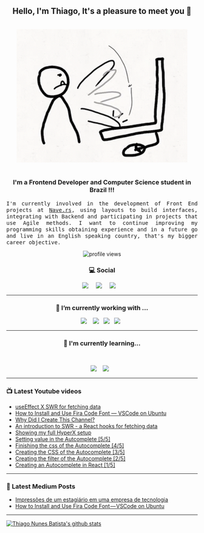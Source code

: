 <h2 align="center">Hello, I'm Thiago, It's a pleasure to meet you 👋</h2>
<p align="center">
<br><img src="https://github.com/thiagonunesbatista/thiagonunesbatista/blob/main/assets/tenor-pc-banging.gif" width="450px"><br><br>
</p>

<h3  align="center">I'm a Frontend Developer and Computer Science student in Brazil !!!</h3>

<p align="justify">
<samp>
  I'm currently involved in the development of Front End projects at <a href="http://nave.rs" target="_blank">Nave.rs</a>, using layouts to build interfaces, integrating with Backend and participating in projects that use Agile methods. I want to continue improving my programming skills obtaining experience and in a future go  and live in an English speaking country, that's my bigger career objective.<br>

</p>

<p align='center'>
    <img src="https://gpvc.arturio.dev/thiagonunesbatista" alt="profile views">
</p>

<h3  align='center'>💻 Social</h3>

<p align='center'>
  <a href="https://www.youtube.com/channel/UC4CxuzVpVnJfFD1gVjIgyJg"><img src="https://img.shields.io/badge/YouTube-FF0000?style=for-the-badge&logo=youtube&logoColor=white" /></a>&nbsp;&nbsp;&nbsp;&nbsp;
  <a href="https://thiagonunesbatista.medium.com/"><img src="https://img.shields.io/badge/medium-%231DA1F2.svg?&style=for-the-badge&logo=medium&logoColor=white" /></a>&nbsp;&nbsp;&nbsp;&nbsp;
<a href="https://www.linkedin.com/in/thiagonunesbatista"><img src="https://img.shields.io/badge/linkedin-%230077B5.svg?&style=for-the-badge&logo=linkedin&logoColor=white" /></a>&nbsp;&nbsp;&nbsp;&nbsp;
</p>

<hr>
<h3 align='center'>🔭  I’m currently working with ...</h4>

<p align='center'>
    <img  src="https://img.shields.io/badge/React-20232A?style=for-the-badge&logo=react&logoColor=61DAFB" />&nbsp;&nbsp;&nbsp;
   <img src="https://img.shields.io/badge/JavaScript-323330?style=for-the-badge&logo=javascript&logoColor=F7DF1E" />&nbsp;&nbsp;
  <img src="https://img.shields.io/badge/html5%20-%23e34f26.svg?&style=for-the-badge&logo=html5&logoColor=white" />&nbsp;&nbsp;
  <img src="https://img.shields.io/badge/css3%20-%231572B6.svg?&style=for-the-badge&logo=css3&logoColor=white" />&nbsp;&nbsp;
</p>
<hr>

<h3 align='center'> 🌱  I'm currently learning...</h4>
<br>
<p align='center'>
  <img  src="https://img.shields.io/badge/Node%20-%23339933.svg?&style=for-the-badge&logo=node.js&logoColor=white" />&nbsp;&nbsp;&nbsp;
  <img  src="https://img.shields.io/badge/TypeScript-007ACC?style=for-the-badge&logo=typescript&logoColor=white" />&nbsp;&nbsp;&nbsp;
</p>

<hr>

<h3>📺 Latest Youtube videos</h3>

<!-- YOUTUBE:START -->
- [useEffect X SWR for fetching data](https://www.youtube.com/watch?v=Wf4tADmieLY)
- [How to Install and Use Fira Code Font — VSCode on Ubuntu](https://www.youtube.com/watch?v=_Y2Yy7YYIsA)
- [Why Did I Create This Channel?](https://www.youtube.com/watch?v=X_U-ew1v1fk)
- [An introduction to SWR - a React hooks for fetching data](https://www.youtube.com/watch?v=M-oyTu0XTBA)
- [Showing my full HyperX setup](https://www.youtube.com/watch?v=naa2Y79Va0o)
- [Setting value in the Autcomplete [5/5]](https://www.youtube.com/watch?v=6u1bjFlvhGo)
- [Finishing the css of the Autocomplete [4/5]](https://www.youtube.com/watch?v=3m7-cgIe87k)
- [Creating the CSS of the Autocomplete [3/5]](https://www.youtube.com/watch?v=7gyMlPhqZzM)
- [Creating the filter of the Autocomplete [2/5]](https://www.youtube.com/watch?v=r_PyRsNzbPg)
- [Creating an Autocomplete in React [1/5]](https://www.youtube.com/watch?v=5kJgaWIoHJU)
<!-- YOUTUBE:END -->

<hr>

<h3>📝 Latest Medium Posts</h3>

<!-- BLOG-POST-LIST:START -->
- [Impressões de um estagiário em uma empresa de tecnologia](https://medium.com/nave-team/impress%C3%B5es-de-um-estagi%C3%A1rio-em-uma-empresa-de-tecnologia-c8ca250cf499?source=rss-9ff789592be4------2)
- [How to Install and Use Fira Code Font — VSCode on Ubuntu](https://medium.com/@thiagonunesbatista/how-to-install-and-use-fira-code-font-vscode-on-ubuntu-29f052be067c?source=rss-9ff789592be4------2)
<!-- BLOG-POST-LIST:END -->

<hr>

[![Thiago Nunes Batista's github stats](https://github-readme-stats.vercel.app/api/top-langs/?username=thiagonunesbatista&layout=compact)](https://github.com/thiagonunesbatista)
